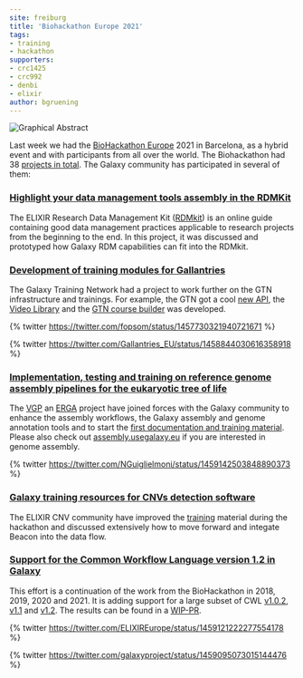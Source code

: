 ```yaml
---
site: freiburg
title: 'Biohackathon Europe 2021'
tags:
- training
- hackathon
supporters:
- crc1425
- crc992
- denbi
- elixir
author: bgruening
---
```


![Graphical Abstract](/assets/media/bhlogolo.png)

Last week we had the [BioHackathon Europe](https://elixir-europe.org/events/biohackathon-europe) 2021 in Barcelona, as a hybrid event and with participants from all over the world.
The Biohackathon had 38 [projects in total](https://biohackathon-europe.org/projects.html). The Galaxy community has participated in several of them:


### [Highlight your data management tools assembly in the RDMKit](https://github.com/elixir-europe/bioHackathon-projects-2021/tree/master/projects/4)

The ELIXIR Research Data Management Kit ([RDMkit](https://rdmkit.elixir-europe.org)) is an online guide containing good data management practices applicable to research projects from the beginning to the end. In this project, it was discussed and prototyped how Galaxy RDM capabilities can fit into the RDMkit.

### [Development of training modules for Gallantries](https://github.com/elixir-europe/bioHackathon-projects-2021/tree/master/projects/10)

The Galaxy Training Network had a project to work further on the GTN infrastructure and trainings. For example, the GTN got a cool [new API](https://training.galaxyproject.org/training-material/news/2021/11/10/api.html), the [Video Library](https://training.galaxyproject.org/training-material/news/2021/11/23/video-library.html) and the [GTN course builder](https://www.youtube.com/watch?v=a3FJiaCA8Kc) was developed.

{% twitter https://twitter.com/fopsom/status/1457730321940721671 %}

{% twitter https://twitter.com/Gallantries_EU/status/1458844030616358918 %}


### [Implementation, testing and training on reference genome assembly pipelines for the eukaryotic tree of life](https://github.com/elixir-europe/bioHackathon-projects-2021/tree/master/projects/33)

The [VGP](https://vertebrategenomesproject.org) an [ERGA](https://www.erga-biodiversity.eu/) project have joined forces with the Galaxy community to enhance the assembly
workflows, the Galaxy assembly and genome annotation tools and to start the [first documentation and training material](https://training.galaxyproject.org/training-material/topics/assembly/tutorials/vgp_genome_assembly/tutorial.html).
Please also check out [assembly.usegalaxy.eu](https://assembly.usegalaxy.eu) if you are interested in genome assembly.

{% twitter https://twitter.com/NGuiglielmoni/status/1459142503848890373 %}

### [Galaxy training resources for CNVs detection software](https://github.com/elixir-europe/bioHackathon-projects-2021/tree/master/projects/34)

The ELIXIR CNV community have improved the [training](https://training.galaxyproject.org/training-material/topics/variant-analysis/) material during the hackathon and
discussed extensively how to move forward and integate Beacon into the data flow.

### [Support for the Common Workflow Language version 1.2 in Galaxy](https://github.com/elixir-europe/bioHackathon-projects-2021/tree/master/projects/37)

This effort is a continuation of the work from the BioHackathon in 2018, 2019, 2020 and 2021. It is adding support for a large subset of CWL [v1.0.2](https://www.commonwl.org/v1.0/), [v1.1](https://www.commonwl.org/v1.1/) and [v1.2](https://www.commonwl.org/v1.2/). The results can be found in a [WIP-PR](https://github.com/galaxyproject/galaxy/pull/12909).


{% twitter https://twitter.com/ELIXIREurope/status/1459121222277554178 %}

{% twitter https://twitter.com/galaxyproject/status/1459095073015144476 %}


